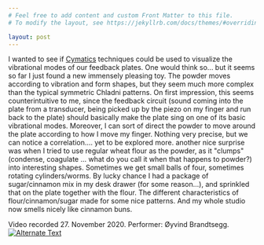 ```yaml
---
# Feel free to add content and custom Front Matter to this file.
# To modify the layout, see https://jekyllrb.com/docs/themes/#overriding-theme-defaults

layout: post
---
```


I wanted to see if [Cymatics](https://en.wikipedia.org/wiki/Cymatics) techniques could be used to visualize the vibrational modes of our feedback plates. One would think so... but it seems so far I just found a new immensely pleasing toy. The powder moves according to vibration and form shapes, but they seem much more complex than the typical symmetric Chladni patterns. On first impression, this seems counterintuitive to me, since the feedback circuit (sound coming into the plate from a transducer, being picked up by the piezo on my finger and run back to the plate) should basically make the plate sing on one of its basic vibrational modes. Moreover, I can sort of direct the powder to move around the plate according to how I move my finger. Nothing very precise, but we can notice a correlation.... yet to be explored more. another nice surprise was when I tried to use regular wheat flour as the powder, as it "clumps" (condense, coagulate ... what do you call it when that happens to powder?) into interesting shapes. Sometimes we get small balls of four, sometimes rotating cylinders/worms.  By lucky chance I had a package of sugar/cinnamon mix in my desk drawer (for some reason...), and sprinkled that on the plate together with the flour. The different characteristics of flour/cinnamon/sugar made for some nice patterns. And my whole studio now smells nicely like cinnamon buns.

Video recorded 27. November 2020. Performer: Øyvind Brandtsegg.
[![Alternate Text](../../../media/flour_full_2020_11_27_still.png)](https://youtu.be/_8yQPSao19M "Link Title")
